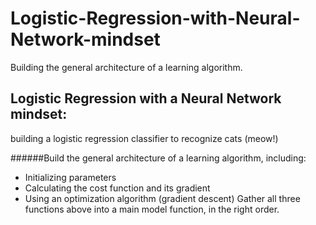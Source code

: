 # Logistic-Regression-with-Neural-Network-mindset
Building the general architecture of a learning algorithm.

## Logistic Regression with a Neural Network mindset:
building a logistic regression classifier to recognize cats (meow!)

######Build the general architecture of a learning algorithm, including:
- Initializing parameters
- Calculating the cost function and its gradient
- Using an optimization algorithm (gradient descent)
Gather all three functions above into a main model function, in the right order.
